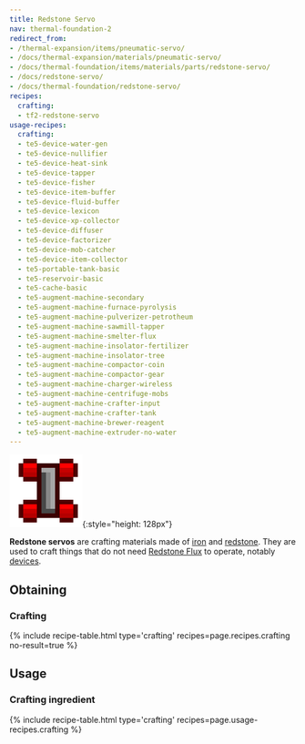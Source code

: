 ```yaml
---
title: Redstone Servo
nav: thermal-foundation-2
redirect_from:
- /thermal-expansion/items/pneumatic-servo/
- /docs/thermal-expansion/materials/pneumatic-servo/
- /docs/thermal-foundation/items/materials/parts/redstone-servo/
- /docs/redstone-servo/
- /docs/thermal-foundation/redstone-servo/
recipes:
  crafting:
  - tf2-redstone-servo
usage-recipes:
  crafting:
  - te5-device-water-gen
  - te5-device-nullifier
  - te5-device-heat-sink
  - te5-device-tapper
  - te5-device-fisher
  - te5-device-item-buffer
  - te5-device-fluid-buffer
  - te5-device-lexicon
  - te5-device-xp-collector
  - te5-device-diffuser
  - te5-device-factorizer
  - te5-device-mob-catcher
  - te5-device-item-collector
  - te5-portable-tank-basic
  - te5-reservoir-basic
  - te5-cache-basic
  - te5-augment-machine-secondary
  - te5-augment-machine-furnace-pyrolysis
  - te5-augment-machine-pulverizer-petrotheum
  - te5-augment-machine-sawmill-tapper
  - te5-augment-machine-smelter-flux
  - te5-augment-machine-insolator-fertilizer
  - te5-augment-machine-insolator-tree
  - te5-augment-machine-compactor-coin
  - te5-augment-machine-compactor-gear
  - te5-augment-machine-charger-wireless
  - te5-augment-machine-centrifuge-mobs
  - te5-augment-machine-crafter-input
  - te5-augment-machine-crafter-tank
  - te5-augment-machine-brewer-reagent
  - te5-augment-machine-extruder-no-water
---
```


![Redstone servo](/assets/images/thermal-foundation-2/redstone-servo.png){:style="height: 128px"}


**Redstone servos** are crafting materials made of
[iron](https://minecraft.gamepedia.com/Iron_Ingot) and
[redstone](https://minecraft.gamepedia.com/Redstone). They are used to craft
things that do not need [Redstone Flux](/docs/redstone-flux/) to operate,
notably [devices](/docs/thermal-expansion-5/devices/).


Obtaining
---------

### Crafting
{% include recipe-table.html type='crafting' recipes=page.recipes.crafting no-result=true %}


Usage
-----

### Crafting ingredient
{% include recipe-table.html type='crafting' recipes=page.usage-recipes.crafting %}
